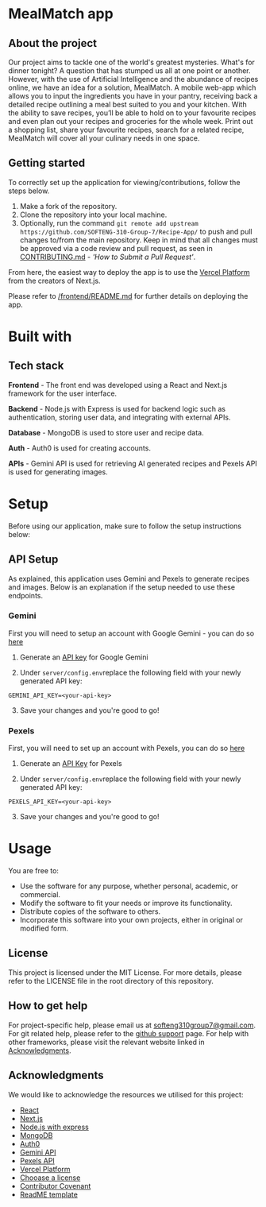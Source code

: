 # MealMatch app
## About the project

Our project aims to tackle one of the world's greatest mysteries. What's for dinner tonight? A question that has stumped us all at one point or another. However, with the use of Artificial Intelligence and the abundance of recipes online, we have an idea for a solution, MealMatch. A mobile web-app which allows you to input the ingredients you have in your pantry, receiving back a detailed recipe outlining a meal best suited to you and your kitchen. With the ability to save recipes, you’ll be able to hold on to your favourite recipes and even plan out your recipes and groceries for the whole week. Print out a shopping list, share your favourite recipes, search for a related recipe, MealMatch will cover all your culinary needs in one space.


## Getting started

To correctly set up the application for viewing/contributions, follow the steps below.

1. Make a fork of the repository.
2. Clone the repository into your local machine.
3. Optionally, run the command `git remote add upstream https://github.com/SOFTENG-310-Group-7/Recipe-App/` to push and pull changes to/from the main repository. Keep in mind that all changes must be approved via a code review and pull request, as seen in [CONTRIBUTING.md](CONTRIBUTING.md) - *'How to Submit a Pull Request'*.

From here, the easiest way to deploy the app is to use the [Vercel Platform](https://vercel.com/new?utm_medium=default-template&filter=next.js&utm_source=create-next-app&utm_campaign=create-next-app-readme) from the creators of Next.js.

Please refer to [/frontend/README.md](/frontend/README.md) for further details on deploying the app.

# Built with

## Tech stack

**Frontend** - The front end was developed using a React and Next.js framework for the user interface.

**Backend** - Node.js with Express is used for backend logic such as authentication, storing user
data, and integrating with external APIs.

**Database** - MongoDB is used to store user and recipe data.

**Auth** - Auth0 is used for creating accounts.

**APIs** - Gemini API is used for retrieving AI generated recipes and Pexels API is used for generating images.

# Setup
Before using our application, make sure to follow the setup instructions below:

## API Setup

As explained, this application uses Gemini and Pexels to generate recipes and images. Below is an explanation if the setup needed to use these endpoints.

### Gemini
First you will need to setup an account with Google Gemini - you can do so [here](https://gemini.google.com/app)

1. Generate an [API key](https://ai.google.dev/gemini-api/docs/api-key) for Google Gemini

2. Under `server/config.env`replace the following field with your newly generated API key:
```
GEMINI_API_KEY=<your-api-key>
```
3. Save your changes and you're good to go!

### Pexels
First, you will need to set up an account with Pexels, you can do so [here](https://www.pexels.com/upload/)

1. Generate an [API Key](https://www.pexels.com/api/) for Pexels

2. Under `server/config.env`replace the following field with your newly generated API key:
```
PEXELS_API_KEY=<your-api-key>
```
3. Save your changes and you're good to go!

# Usage

You are free to:
* Use the software for any purpose, whether personal, academic, or commercial.
* Modify the software to fit your needs or improve its functionality.
* Distribute copies of the software to others.
* Incorporate this software into your own projects, either in original or modified form.

## License

This project is licensed under the MIT License. For more details, please refer to the LICENSE file in the root directory of this repository.

## How to get help

For project-specific help, please email us at [softeng310group7@gmail.com](https://mail.google.com/mail/u/0/#inbox?compose=GTvVlcSDbhDtHkcglzPlSkQPbjKvpHgGKKKrHSMVnGrLPcptXFXRzSNbfTRwZMPmBKFQtpxBtzwpg). For git related help, please refer to the [github support](https://support.github.com/) 
page. For help with other frameworks, please visit the relevant website linked in [Acknowledgments](#acknowledgmenets).

## Acknowledgments
We would like to acknowledge the resources we utilised for this project:

- [React](https://react.dev/)
- [Next.js](https://nextjs.org/)
- [Node.js with express](https://expressjs.com/)
- [MongoDB](https://www.mongodb.com/)
- [Auth0](https://auth0.com/)
- [Gemini API](https://ai.google.dev/)
- [Pexels API](https://www.pexels.com/api/)
- [Vercel Platform](https://vercel.com/)
- [Chooase a license](https://choosealicense.com/)
- [Contributor Covenant](https://www.contributor-covenant.org)
- [ReadME template](https://github.com/othneildrew/Best-README-Template)
